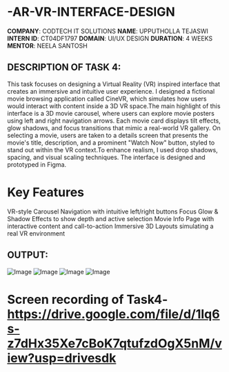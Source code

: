# -AR-VR-INTERFACE-DESIGN
**COMPANY**: CODTECH IT SOLUTIONS
 **NAME**: UPPUTHOLLA TEJASWI
**INTERN ID**: CT04DF1797
**DOMAIN**: UI/UX DESIGN
**DURATION**: 4 WEEKS
**MENTOR**: NEELA SANTOSH
## DESCRIPTION OF TASK 4:
This task focuses on designing a Virtual Reality (VR) inspired interface that creates an immersive and intuitive user experience. I designed a fictional movie browsing application called
CineVR, which simulates how users would interact with content inside a 3D VR space.The main highlight of this interface is a 3D movie carousel, where users can explore movie posters using 
left and right navigation arrows. Each movie card displays tilt effects, glow shadows, and focus transitions that mimic a real-world VR gallery. On selecting a movie, users are taken to a
details screen that presents the movie's title, description, and a prominent "Watch Now" button, styled to stand out within the VR context.To enhance realism, I used drop shadows, spacing, 
and visual scaling techniques. The interface is designed and prototyped in Figma.
# Key Features
VR-style Carousel Navigation with intuitive left/right buttons
Focus Glow & Shadow Effects to show depth and active selection
Movie Info Page with interactive content and call-to-action
Immersive 3D Layouts simulating a real VR environment
## OUTPUT:
![Image](https://github.com/user-attachments/assets/28897660-137a-4224-a61c-daa1dae0b97c)
![Image](https://github.com/user-attachments/assets/6ef81dcd-c63f-48ac-8683-9f014ccc6095)
![Image](https://github.com/user-attachments/assets/7fdf07f8-fdc3-4143-9ef3-cc0601ccd7ac)
![Image](https://github.com/user-attachments/assets/a0ae1fe8-9126-4c5a-babe-cc463c4673a6)
# Screen recording of Task4-https://drive.google.com/file/d/1Iq6s-z7dHx35Xe7cBoK7qtufzdOgX5nM/view?usp=drivesdk

